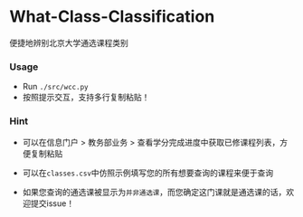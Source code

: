# What-Class-Classification
 便捷地辨别北京大学通选课程类别

### Usage

- Run `./src/wcc.py`
- 按照提示交互，支持多行复制粘贴！

### Hint

- 可以在信息门户 > 教务部业务 > 查看学分完成进度中获取已修课程列表，方便复制粘贴

- 可以在`classes.csv`中仿照示例填写您的所有想要查询的课程来便于查询
- 如果您查询的通选课被显示为`并非通选课`，而您确定这门课就是通选课的话，欢迎提交issue！